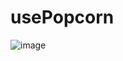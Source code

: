 # usePopcorn

![image](https://github.com/saraferreira10/use-popcorn/assets/97038936/1eac497a-3e51-434d-a227-f4e0981eec40)

